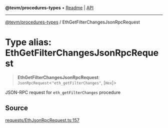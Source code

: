 **@tevm/procedures-types** • [Readme](../README.md) \| [API](../globals.md)

***

[@tevm/procedures-types](../README.md) / EthGetFilterChangesJsonRpcRequest

# Type alias: EthGetFilterChangesJsonRpcRequest

> **EthGetFilterChangesJsonRpcRequest**: `JsonRpcRequest`\<`"eth_getFilterChanges"`, [`Hex`]\>

JSON-RPC request for `eth_getFilterChanges` procedure

## Source

[requests/EthJsonRpcRequest.ts:157](https://github.com/evmts/tevm-monorepo/blob/main/packages/procedures-types/src/requests/EthJsonRpcRequest.ts#L157)
